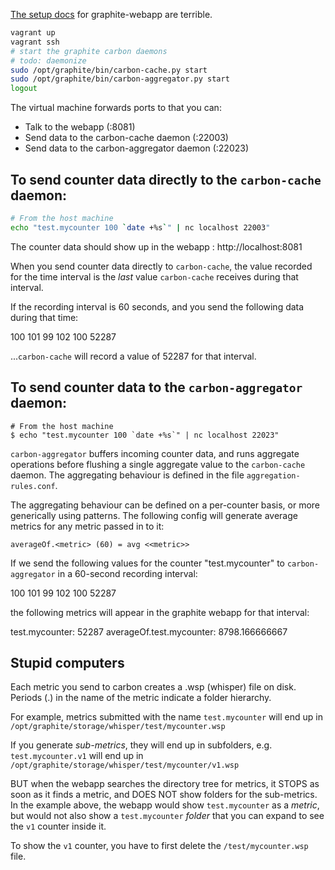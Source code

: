 [The setup docs](http://graphite.readthedocs.org/en/latest/install.html) for graphite-webapp are terrible.

```bash
vagrant up
vagrant ssh
# start the graphite carbon daemons
# todo: daemonize
sudo /opt/graphite/bin/carbon-cache.py start
sudo /opt/graphite/bin/carbon-aggregator.py start
logout
```

The virtual machine forwards ports to that you can:

* Talk to the webapp (:8081)
* Send data to the carbon-cache daemon (:22003)
* Send data to the carbon-aggregator daemon (:22023)

## To send counter data directly to the `carbon-cache` daemon:

```bash
# From the host machine
echo "test.mycounter 100 `date +%s`" | nc localhost 22003"
```

The counter data should show up in the webapp : http://localhost:8081

When you send counter data directly to `carbon-cache`, the value recorded for the
time interval is the *last* value `carbon-cache` receives during that interval.

If the recording interval is 60 seconds, and you send the following data during that time:

100
101
99
102
100
52287

...`carbon-cache` will record a value of 52287 for that interval.

## To send counter data to the `carbon-aggregator` daemon:

```
# From the host machine
$ echo "test.mycounter 100 `date +%s`" | nc localhost 22023"
```

`carbon-aggregator` buffers incoming counter data, and runs aggregate operations
before flushing a single aggregate value to the `carbon-cache` daemon. The aggregating
behaviour is defined in the file `aggregation-rules.conf`.

The aggregating behaviour can be defined on a per-counter basis, or more generically using
patterns. The following config will generate average metrics for any metric passed in to it:

```
averageOf.<metric> (60) = avg <<metric>>
```

If we send the following values for the counter "test.mycounter" to `carbon-aggregator`
in a 60-second recording interval:

100
101
99
102
100
52287

the following metrics will appear in the graphite webapp for that interval:

test.mycounter: 52287
averageOf.test.mycounter: 8798.166666667


## Stupid computers

Each metric you send to carbon creates a .wsp (whisper) file on disk. Periods (.) in
the name of the metric indicate a folder hierarchy.

For example, metrics submitted with the name
`test.mycounter` will end up in `/opt/graphite/storage/whisper/test/mycounter.wsp`

If you generate *sub-metrics*, they will end up in subfolders, e.g. 
`test.mycounter.v1` will end up in `/opt/graphite/storage/whisper/test/mycounter/v1.wsp`

BUT when the webapp searches the directory tree for metrics, it STOPS as soon as it
finds a metric, and DOES NOT show folders for the sub-metrics. In the example above,
the webapp would show `test.mycounter` as a *metric*, but would not also show a
`test.mycounter` *folder* that you can expand to see the `v1` counter inside it.

To show the `v1` counter, you have to first delete the `/test/mycounter.wsp` file.
